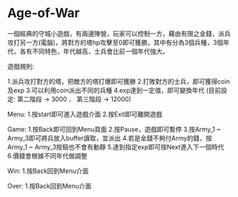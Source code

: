 # Age-of-War
一個經典的守城小遊戲，有兩邊陣營，玩家可以控制一方，藉由有限之金錢，派兵攻打另一方(電腦)，將對方的塔hp攻擊至0即可獲勝，其中有分為3個兵種，3個年代，各有不同特色，年代越高，士兵會比前一個年代強大。

遊戲規則:

1.派兵攻打對方的塔，把敵方的塔打爆即可獲勝
2.打敗對方的士兵，即可獲得coin及exp
3.可以利用coin派出不同的兵種
4.exp達到一定值，即可變換年代
  (目前設定: 第二階段 -> 3000 、 第三階段 -> 12000)

Menu:
1.按start即可進入遊戲介面
2.按Exit即可離開遊戲

Game:
1.按Back即可回到Menu頁面
2.按Pause，遊戲即可暫停
3.按Army_1 ~ Army_3即可將兵放入buffer讀取，並派出
4.若是金錢不夠付Army的錢，按Army_1 ~ Army_3按鈕也不會有動靜
5.達到指定exp即可按Next進入下一個時代
6.價錢會根據不同年代做調整

Win:
1.按Back回到Menu介面

Over:
1.按Back回到Menu介面
